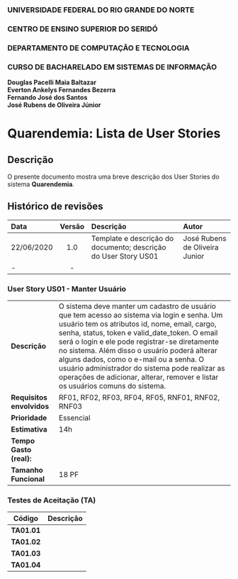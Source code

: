 ### UNIVERSIDADE FEDERAL DO RIO GRANDE DO NORTE

### CENTRO DE ENSINO SUPERIOR DO SERIDÓ

### DEPARTAMENTO DE COMPUTAÇÃO E TECNOLOGIA

### CURSO DE BACHARELADO EM SISTEMAS DE INFORMAÇÃO

**Douglas Pacelli Maia Baltazar**  
**Everton Ankelys Fernandes Bezerra**  
**Fernando José dos Santos**  
**José Rubens de Oliveira Júnior**

# Quarendemia: Lista de User Stories

## Descrição

O presente documento mostra uma breve descrição dos User Stories do sistema **Quarendemia**.

## Histórico de revisões

| Data       | Versão | Descrição                                                       | Autor                          |
| :--------- | :----: | :-------------------------------------------------------------- | :----------------------------- |
| 22/06/2020 |  1.0   | Template e descrição do documento; descrição do User Story US01 | José Rubens de Oliveira Junior |
| -          |   -    |                                                                 |                                |

### **User Story US01 - Manter Usuário**

|                           |                                                                                                                                                                                                                                                                                                                                                                                                                                                                              |
| ------------------------- | ---------------------------------------------------------------------------------------------------------------------------------------------------------------------------------------------------------------------------------------------------------------------------------------------------------------------------------------------------------------------------------------------------------------------------------------------------------------------------- |
| **Descrição**             | O sistema deve manter um cadastro de usuário que tem acesso ao sistema via login e senha. Um usuário tem os atributos id, nome, email, cargo, senha, status, token e valid_date_token. O email será o login e ele pode registrar-se diretamente no sistema. Além disso o usuário poderá alterar alguns dados, como o e-mail ou a senha. O usuário administrador do sistema pode realizar as operações de adicionar, alterar, remover e listar os usuários comuns do sistema. |
| **Requisitos envolvidos** | RF01, RF02, RF03, RF04, RF05, RNF01, RNF02, RNF03                                                                                                                                                                                                                                                                                                                                                                                                                            |
| **Prioridade**            | Essencial                                                                                                                                                                                                                                                                                                                                                                                                                                                                    |
| **Estimativa**            | 14h                                                                                                                                                                                                                                                                                                                                                                                                                                                                          |
| **Tempo Gasto (real):**   |                                                                                                                                                                                                                                                                                                                                                                                                                                                                              |
| **Tamanho Funcional**     | 18 PF                                                                                                                                                                                                                                                                                                                                                                                                                                                                        |

### **Testes de Aceitação (TA)**

| Código      | Descrição |
| ----------- | --------- |
| **TA01.01** |           |
| **TA01.02** |           |
| **TA01.03** |           |
| **TA01.04** |           |

